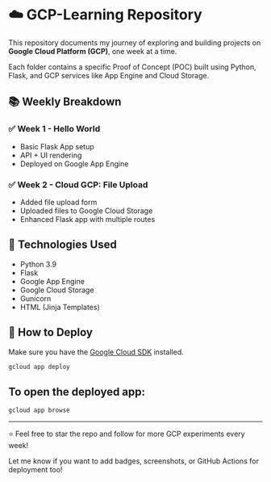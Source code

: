 # ☁️ GCP-Learning Repository

This repository documents my journey of exploring and building projects on **Google Cloud Platform (GCP)**, one week at a time.

Each folder contains a specific Proof of Concept (POC) built using Python, Flask, and GCP services like App Engine and Cloud Storage.


## 📚 Weekly Breakdown

### ✅ Week 1 - Hello World
- Basic Flask App setup
- API + UI rendering
- Deployed on Google App Engine

### ✅ Week 2 - Cloud GCP: File Upload
- Added file upload form
- Uploaded files to Google Cloud Storage
- Enhanced Flask app with multiple routes


## 🧰 Technologies Used

- Python 3.9
- Flask
- Google App Engine
- Google Cloud Storage
- Gunicorn
- HTML (Jinja Templates)


## 🚀 How to Deploy

Make sure you have the [Google Cloud SDK](https://cloud.google.com/sdk/docs/install) installed.

```bash
gcloud app deploy
```

## To open the deployed app:

```bash
gcloud app browse
```

---
⭐ Feel free to star the repo and follow for more GCP experiments every week!

Let me know if you want to add badges, screenshots, or GitHub Actions for deployment too!
